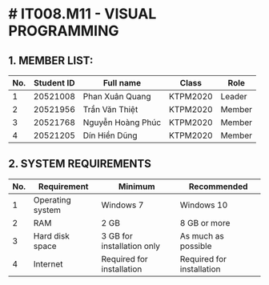 # # IT008.M11 - VISUAL PROGRAMMING
## 1. MEMBER LIST:
| No. | Student ID | Full name | Class | Role |
| --- | --- | --- | --- | --- |
| 1 | 20521008 | Phan Xuân Quang | KTPM2020 | Leader |
| 2 | 20521956 | Trần Văn Thiệt | KTPM2020 | Member |
| 3 | 20521768 | Nguyễn Hoàng Phúc | KTPM2020 | Member |
| 4 | 20521205 | Dín Hiền Dũng | KTPM2020 | Member |
## 2. SYSTEM REQUIREMENTS
| No. | Requirement | Minimum | Recommended |
| --- | --- | --- | --- |
| 1 | Operating system | Windows 7 | Windows 10 |
| 2 | RAM | 2 GB | 8 GB or more |
| 3 | Hard disk space | 3 GB for installation only | As much as possible| 
| 4 | Internet | Required for installation | Required for installation |
